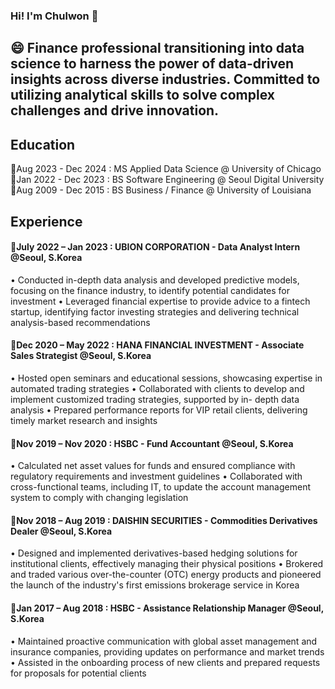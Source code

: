 ### Hi! I'm Chulwon 👋
## 😄 Finance professional transitioning into data science to harness the power of data-driven insights across diverse industries. Committed to utilizing analytical skills to solve complex challenges and drive innovation.

## Education 
🌱Aug 2023 - Dec 2024 : MS Applied Data Science @ University of Chicago
🌱Jan 2022 - Dec 2023 : BS Software Engineering @ Seoul Digital University
🌱Aug 2009 - Dec 2015 : BS Business / Finance @ University of Louisiana


## Experience
#### 🔭July 2022 – Jan 2023 : UBION CORPORATION - Data Analyst Intern @Seoul, S.Korea 
• Conducted in-depth data analysis and developed predictive models, focusing on the finance industry, to identify potential candidates for investment
• Leveraged financial expertise to provide advice to a fintech startup, identifying factor investing strategies and delivering technical analysis-based recommendations
    
#### 🔭Dec 2020 – May 2022 : HANA FINANCIAL INVESTMENT - Associate Sales Strategist @Seoul, S.Korea 
• Hosted open seminars and educational sessions, showcasing expertise in automated trading strategies
• Collaborated with clients to develop and implement customized trading strategies, supported by in-
depth data analysis
• Prepared performance reports for VIP retail clients, delivering timely market research and insights
    
#### 🔭Nov 2019 – Nov 2020 : HSBC - Fund Accountant @Seoul, S.Korea
• Calculated net asset values for funds and ensured compliance with regulatory requirements and investment guidelines
• Collaborated with cross-functional teams, including IT, to update the account management system to comply with changing legislation

#### 🔭Nov 2018 – Aug 2019 : DAISHIN SECURITIES - Commodities Derivatives Dealer @Seoul, S.Korea 
• Designed and implemented derivatives-based hedging solutions for institutional clients, effectively managing their physical positions
• Brokered and traded various over-the-counter (OTC) energy products and pioneered the launch of the industry's first emissions brokerage service in Korea

#### 🔭Jan 2017 – Aug 2018 : HSBC - Assistance Relationship Manager @Seoul, S.Korea
• Maintained proactive communication with global asset management and insurance companies,
providing updates on performance and market trends
• Assisted in the onboarding process of new clients and prepared requests for proposals for potential
clients



<!--
**chulwonchae/chulwonchae** is a ✨ _special_ ✨ repository because its `README.md` (this file) appears on your GitHub profile.

Here are some ideas to get you started:

- 🔭 I’m currently working on ...
- 🌱 I’m currently learning ...
- 👯 I’m looking to collaborate on ...
- 🤔 I’m looking for help with ...
- 💬 Ask me about ...
- 📫 How to reach me: ...
- 😄 Pronouns: ...
- ⚡ Fun fact: ...
-->
